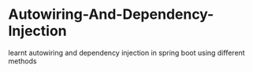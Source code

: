 # Autowiring-And-Dependency-Injection
learnt autowiring and dependency injection in spring boot using different methods
